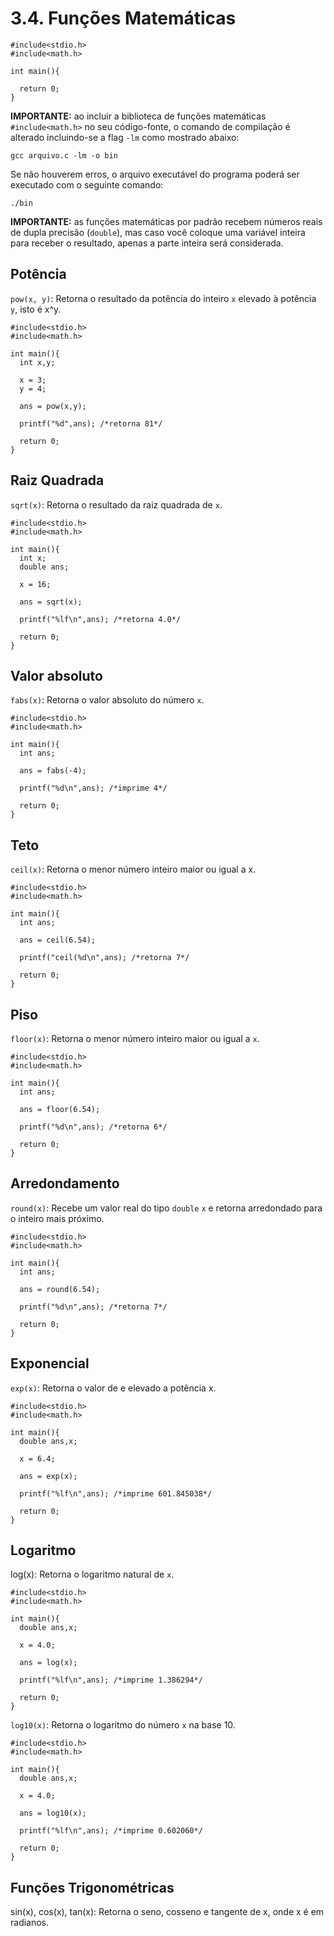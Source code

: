 # 3.4. Funções Matemáticas

```
#include<stdio.h>
#include<math.h>

int main(){
  
  return 0;
}
```

**IMPORTANTE:** ao incluir a biblioteca de funções matemáticas ```#include<math.h>``` no seu código-fonte, o comando de compilação é alterado incluindo-se a flag ```-lm``` como mostrado abaixo:

```
gcc arquivo.c -lm -o bin
```

Se não houverem erros, o arquivo executável do programa poderá ser executado com o seguinte comando:

```
./bin
```

**IMPORTANTE:** as funções matemáticas por padrão recebem números reais de dupla precisão (```double```), mas caso você coloque uma variável inteira para receber o resultado, apenas a parte inteira será considerada.

## Potência

```pow(x, y)```: Retorna o resultado da potência do inteiro ```x``` elevado à potência ```y```, isto é x^y.

```
#include<stdio.h>
#include<math.h>

int main(){
  int x,y;

  x = 3;
  y = 4;

  ans = pow(x,y);

  printf("%d",ans); /*retorna 81*/

  return 0;
}
```

## Raiz Quadrada

```sqrt(x)```: Retorna o resultado da raiz quadrada de ```x```.

```
#include<stdio.h>
#include<math.h>

int main(){
  int x;
  double ans;

  x = 16;

  ans = sqrt(x);

  printf("%lf\n",ans); /*retorna 4.0*/

  return 0;
}
```

## Valor absoluto

```fabs(x)```: Retorna o valor absoluto do número ```x```.

```
#include<stdio.h>
#include<math.h>

int main(){
  int ans;

  ans = fabs(-4);

  printf("%d\n",ans); /*imprime 4*/

  return 0;
}
```

## Teto 

```ceil(x)```: Retorna o menor número inteiro maior ou igual a x.

```
#include<stdio.h>
#include<math.h>

int main(){
  int ans;

  ans = ceil(6.54);

  printf("ceil(%d\n",ans); /*retorna 7*/

  return 0;
}
```

## Piso

```floor(x)```: Retorna o menor número inteiro maior ou igual a ```x```.

```
#include<stdio.h>
#include<math.h>

int main(){
  int ans;

  ans = floor(6.54);

  printf("%d\n",ans); /*retorna 6*/

  return 0;
}
```

## Arredondamento

```round(x)```: Recebe um valor real do tipo ```double``` ```x``` e retorna arredondado para o inteiro mais próximo.

```
#include<stdio.h>
#include<math.h>

int main(){
  int ans;

  ans = round(6.54);

  printf("%d\n",ans); /*retorna 7*/

  return 0;
}
```


## Exponencial

```exp(x)```: Retorna o valor de e elevado a potência x.

```
#include<stdio.h>
#include<math.h>

int main(){
  double ans,x;

  x = 6.4;

  ans = exp(x);

  printf("%lf\n",ans); /*imprime 601.845038*/

  return 0;
}
```

## Logaritmo

log(x): Retorna o logaritmo natural de ```x```.

```
#include<stdio.h>
#include<math.h>

int main(){
  double ans,x;

  x = 4.0;

  ans = log(x);

  printf("%lf\n",ans); /*imprime 1.386294*/

  return 0;
}
```

```log10(x)```: Retorna o logaritmo do número ```x``` na base 10.

```
#include<stdio.h>
#include<math.h>

int main(){
  double ans,x;

  x = 4.0;

  ans = log10(x);

  printf("%lf\n",ans); /*imprime 0.602060*/

  return 0;
}
```

## Funções Trigonométricas
sin(x), cos(x), tan(x): Retorna o seno, cosseno e tangente de x, onde x é em radianos.



